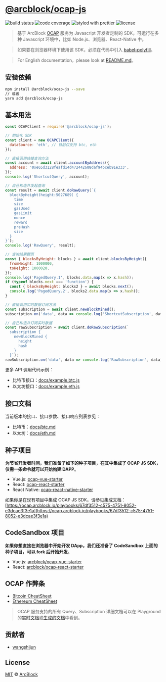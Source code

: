# [**@arcblock/ocap-js**](https://github.com/arcblock/ocap-javascript-sdk)

[![build status](https://img.shields.io/travis/ArcBlock/ocap-javascript-sdk.svg)](https://travis-ci.org/ArcBlock/ocap-javascript-sdk)
[![code coverage](https://img.shields.io/codecov/c/github/ArcBlock/ocap-javascript-sdk.svg)](https://codecov.io/gh/ArcBlock/ocap-javascript-sdk)
[![styled with prettier](https://img.shields.io/badge/styled_with-prettier-ff69b4.svg)](https://github.com/prettier/prettier)
[![license](https://img.shields.io/github/license/ArcBlock/ocap-javascript-sdk.svg)](LICENSE)

> 基于 ArcBlock [OCAP](https://ocap.arcblock.io) 服务为 Javascript 开发者定制的 SDK，可运行在多种 Javascript 环境中，比如 Node.js、浏览器、React-Native 中。

> 如果要在浏览器环境下使用该 SDK，必须在代码中引入 [babel-polyfill](https://babeljs.io/docs/en/babel-polyfill)。

> For English documentation，please look at [README.md](./README.md)。

## 安装依赖

```sh
npm install @arcblock/ocap-js --save
// 或者
yarn add @arcblock/ocap-js
```

## 基本用法

```js
const OCAPClient = require('@arcblock/ocap-js');

// 初始化 SDK
const client = new OCAPClient({
  dataSource: 'eth', // 目前仅支持 btc, eth
});

// 直接调用快捷查询方法
const account = await client.accountByAddress({
  address: '0xe65d3128feafd14d472442608daf94bceb91e333',
});
console.log('ShortcutQuery', account);

// 自己构造并发起查询
const result = await client.doRawQuery(`{
  blockByHeight(height:5027689) {
    time
    size
    gasUsed
    gasLimit
    nonce
    reward
    preHash
    size
  }
}`);
console.log('RawQuery', result);

// 查询结果翻页
const { blocksByHeight: blocks } = await client.blocksByHeight({
  fromHeight: 1000000,
  toHeight: 1000020,
});
console.log('PagedQuery.1', blocks.data.map(x => x.hash));
if (typeof blocks.next === 'function') {
  const { blocksByHeight: blocks2 } = await blocks.next();
  console.log('PagedQuery.2', blocks2.data.map(x => x.hash));
}

// 直接调用实时数据订阅方法
const subscription = await client.newBlockMined();
subscription.on('data', data => console.log('ShortcutSubscription', data));

// 自己构造并订阅实时数据
const rawSubscription = await client.doRawSubscription(`
  subscription {
    newBlockMined {
      height
      hash
    }
  }`);
rawSubscription.on('data', data => console.log('RawSubscription', data));
```

更多 API 调用代码示例：

- 比特币接口：[docs/example.btc.js](./docs/example.btc.js)
- 以太坊接口：[docs/example.eth.js](./docs/example.btc.js)

## 接口文档

当前版本的接口、接口参数、接口响应列表参见：

- 比特币：[docs/btc.md](./docs/btc.md)
- 以太坊：[docs/eth.md](./docs/eth.md)

## 种子项目

**为节省开发者时间，我们准备了如下的种子项目，在其中集成了 OCAP JS SDK，仅需一条命令就可以开始构建 DAPP**。

- Vue.js: [ocap-vue-starter](https://github.com/ArcBlock/ocap-vue-starter)
- React: [ocap-react-starter](https://github.com/ArcBlock/ocap-react-starter)
- React Native: [ocap-react-native-starter](https://github.com/ArcBlock/ocap-react-native-starter)

如果你是在现有项目中集成 OCAP JS SDK，请参见集成文档：[https://ocap.arcblock.io/playbooks/67df3512-c575-4751-8052-e3dcae3f3e1a](https://ocap.arcblock.io/playbooks/67df3512-c575-4751-8052-e3dcae3f3e1a)

## CodeSandbox 项目

**如果你想直接在浏览器中开始开发 DApp，我们还准备了 CodeSandbox 上面的种子项目，可以 fork 后开始开发**。

- Vue.js: [arcblock/ocap-vue-starter](https://codesandbox.io/s/o4q563jvv6)
- React: [arcblock/ocap-react-starter](https://codesandbox.io/s/lppjkmov49)

## OCAP 作弊条

- [Bitcoin CheatSheet](../../docs/cheatsheet.bitcoin.png)
- [Ethereum CheatSheet](../../docs/cheatsheet.bitcoin.png)

> OCAP 服务支持的所有 Query、Subscription 详细文档可以在 Playground 的[实时文档](https://ocap.arcblock.io)或[生成的文档](https://ocap.arcblock.io/docs)中看到。

## 贡献者

- [wangshijun](https://github.com/wangshijun)

## License

[MIT](LICENSE) © [ArcBlock](https://www.arcblock.io)
